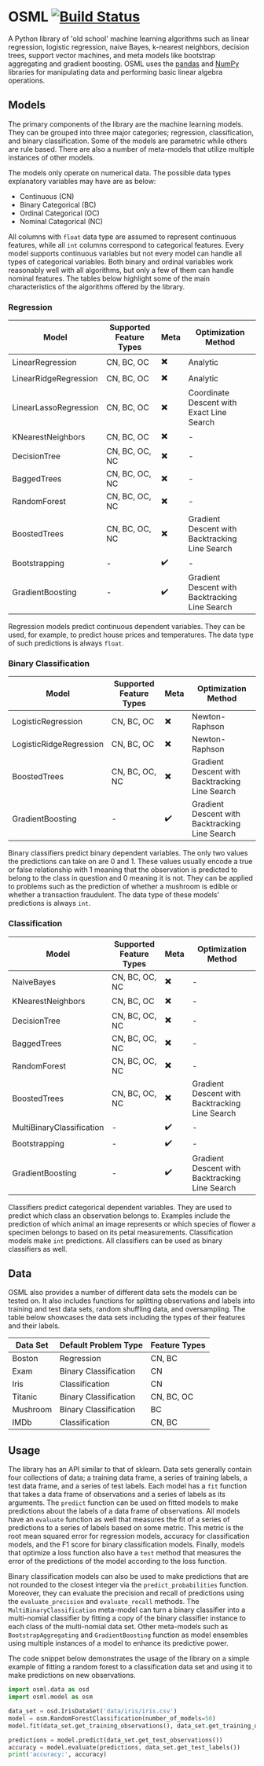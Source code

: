 # OSML [![Build Status](https://travis-ci.org/ViktorC/OSML.svg?branch=master)](https://travis-ci.org/ViktorC/OSML)
A Python library of 'old school' machine learning algorithms such as linear regression, logistic regression, naive Bayes, k-nearest neighbors, decision trees, support vector machines, and meta models like bootstrap aggregating and gradient boosting. OSML uses the [pandas](https://pandas.pydata.org/) and [NumPy](http://www.numpy.org/) libraries for manipulating data and performing basic linear algebra operations.

## Models
The primary components of the library are the machine learning models. They can be grouped into three major categories; regression, classification, and binary classification. Some of the models are parametric while others are rule based. There are also a number of meta-models that utilize multiple instances of other models.

The models only operate on numerical data. The possible data types explanatory variables may have are as below:
- Continuous (CN)
- Binary Categorical (BC)
- Ordinal Categorical (OC)
- Nominal Categorical (NC)  

All columns with `float` data type are assumed to represent continuous features, while all `int` columns correspond to categorical features. Every model supports continuous variables but not every model can handle all types of categorical variables. Both binary and ordinal variables work reasonably well with all algorithms, but only a few of them can handle nominal features. The tables below highlight some of the main characteristics of the algorithms offered by the library.

### Regression
| Model                 | Supported Feature Types | Meta                     | Optimization Method                            |
| --------------------- | ----------------------- | ------------------------ | ---------------------------------------------- |
| LinearRegression      | CN, BC, OC              | :heavy_multiplication_x: | Analytic                                       |
| LinearRidgeRegression | CN, BC, OC              | :heavy_multiplication_x: | Analytic                                       |
| LinearLassoRegression | CN, BC, OC              | :heavy_multiplication_x: | Coordinate Descent with Exact Line Search      |
| KNearestNeighbors     | CN, BC, OC              | :heavy_multiplication_x: | -                                              |
| DecisionTree          | CN, BC, OC, NC          | :heavy_multiplication_x: | -                                              |
| BaggedTrees           | CN, BC, OC, NC          | :heavy_multiplication_x: | -                                              |
| RandomForest          | CN, BC, OC, NC          | :heavy_multiplication_x: | -                                              |
| BoostedTrees          | CN, BC, OC, NC          | :heavy_multiplication_x: | Gradient Descent with Backtracking Line Search |
| Bootstrapping         | -                       | :heavy_check_mark:       | -                                              |
| GradientBoosting      | -                       | :heavy_check_mark:       | Gradient Descent with Backtracking Line Search |

Regression models predict continuous dependent variables. They can be used, for example, to predict house prices and temperatures. The data type of such predictions is always `float`.

### Binary Classification
| Model                   | Supported Feature Types | Meta                     | Optimization Method                            |
| ----------------------- | ----------------------- | ------------------------ | ---------------------------------------------- |
| LogisticRegression      | CN, BC, OC              | :heavy_multiplication_x: | Newton-Raphson                                 |
| LogisticRidgeRegression | CN, BC, OC              | :heavy_multiplication_x: | Newton-Raphson                                 |
| BoostedTrees            | CN, BC, OC, NC          | :heavy_multiplication_x: | Gradient Descent with Backtracking Line Search |
| GradientBoosting        | -                       | :heavy_check_mark:       | Gradient Descent with Backtracking Line Search |

Binary classifiers predict binary dependent variables. The only two values the predictions can take on are 0 and 1. These values usually encode a true or false relationship with 1 meaning that the observation is predicted to belong to the class in question and 0 meaning it is not. They can be applied to problems such as the prediction of whether a mushroom is edible or whether a transaction fraudulent. The data type of these models' predictions is always `int`.

### Classification
| Model                     | Supported Feature Types | Meta                     | Optimization Method                            |
| ------------------------- | ----------------------- | ------------------------ | ---------------------------------------------- |
| NaiveBayes                | CN, BC, OC, NC          | :heavy_multiplication_x: | -                                              |
| KNearestNeighbors         | CN, BC, OC              | :heavy_multiplication_x: | -                                              |
| DecisionTree              | CN, BC, OC, NC          | :heavy_multiplication_x: | -                                              |
| BaggedTrees               | CN, BC, OC, NC          | :heavy_multiplication_x: | -                                              |
| RandomForest              | CN, BC, OC, NC          | :heavy_multiplication_x: | -                                              |
| BoostedTrees              | CN, BC, OC, NC          | :heavy_multiplication_x: | Gradient Descent with Backtracking Line Search |
| MultiBinaryClassification | -                       | :heavy_check_mark:       | -                                              |
| Bootstrapping             | -                       | :heavy_check_mark:       | -                                              |
| GradientBoosting          | -                       | :heavy_check_mark:       | Gradient Descent with Backtracking Line Search |

Classifiers predict categorical dependent variables. They are used to predict which class an observation belongs to. Examples include the prediction of which animal an image represents or which species of flower a specimen belongs to based on its petal measurements. Classification models make `int` predictions. All classifiers can be used as binary classifiers as well.

## Data
OSML also provides a number of different data sets the models can be tested on. It also includes functions for splitting observations and labels into training and test data sets, random shuffling data, and oversampling. The table below showcases the data sets including the types of their features and their labels.

| Data Set | Default Problem Type  | Feature Types |
| -------- | --------------------- | ------------- |
| Boston   | Regression            | CN, BC        |
| Exam     | Binary Classification | CN            |
| Iris     | Classification        | CN            |
| Titanic  | Binary Classification | CN, BC, OC    |
| Mushroom | Binary Classification | BC            |
| IMDb     | Classification        | CN, BC        |

## Usage
The library has an API similar to that of sklearn. Data sets generally contain four collections of data; a training data frame, a series of training labels, a test data frame, and a series of test labels. Each model has a `fit` function that takes a data frame of observations and a series of labels as its arguments. The `predict` function can be used on fitted models to make predictions about the labels of a data frame of observations. All models have an `evaluate` function as well that measures the fit of a series of predictions to a series of labels based on some metric. This metric is the root mean squared error for regression models, accuracy for classification models, and the F1 score for binary classification models. Finally, models that optimize a loss function also have a `test` method that measures the error of the predictions of the model according to the loss function.

Binary classification models can also be used to make predictions that are not rounded to the closest integer via the `predict_probabilities` function. Moreover, they can evaluate the precision and recall of predictions using the `evaluate_precision` and `evaluate_recall` methods. The `MultiBinaryClassification` meta-model can turn a binary classifier into a multi-nomial classifier by fitting a copy of the binary classifier instance to each class of the multi-nomial data set. Other meta-models such as `BootstrapAggregating` and `GradientBoosting` function as model ensembles using multiple instances of a model to enhance its predictive power.

The code snippet below demonstrates the usage of the library on a simple example of fitting a random forest to a classification data set and using it to make predictions on new observations.

```python
import osml.data as osd
import osml.model as osm

data_set = osd.IrisDataSet('data/iris/iris.csv')
model = osm.RandomForestClassification(number_of_models=50)
model.fit(data_set.get_training_observations(), data_set.get_training_observations())

predictions = model.predict(data_set.get_test_observations())
accuracy = model.evaluate(predictions, data_set.get_test_labels())
print('accuracy:', accuracy)
```
